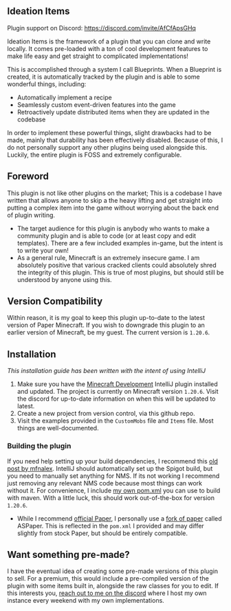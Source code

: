 Ideation Items
---
Plugin support on Discord: https://discord.com/invite/AfCfApsGHq

Ideation Items is the framework of a plugin that you can clone and write locally. It comes pre-loaded with a ton of cool development features to make life easy and get straight to complicated implementations!

This is accomplished through a system I call Blueprints. When a Blueprint is created, it is automatically tracked by the plugin and is able to some wonderful things, including:
- Automatically implement a recipe
- Seamlessly custom event-driven features into the game
- Retroactively update distributed items when they are updated in the codebase

In order to implement these powerful things, slight drawbacks had to be made, mainly that durability has been effectively disabled. Because of this, I do not personally support any other plugins being used alongside this. Luckily, the entire plugin is FOSS and extremely configurable.

Foreword
---
This plugin is not like other plugins on the market; This is a codebase I have written that allows anyone to skip a the heavy lifting and get straight into putting a complex item into the game without worrying about the back end of plugin writing.

* The target audience for this plugin is anybody who wants to make a community plugin and is able to code (or at least copy and edit templates). There are a few included examples in-game, but the intent is to write your own!
* As a general rule, Minecraft is an extremely insecure game. I am absolutely positive that various cracked clients could absolutely shred the integrity of this plugin. This is true of most plugins, but should still be understood by anyone using this.

Version Compatibility
---
Within reason, it is my goal to keep this plugin up-to-date to the latest version of Paper Minecraft. If you wish to downgrade this plugin to an earlier version of Minecraft, be my guest. The current version is `1.20.6`.

Installation
---
*This installation guide has been written with the intent of using IntelliJ*

1. Make sure you have the [Minecraft Development](https://plugins.jetbrains.com/plugin/8327-minecraft-development) IntelliJ plugin installed and updated. The project is currently on Minecraft version `1.20.6`. Visit the discord for up-to-date information on when this will be updated to latest.
2. Create a new project from version control, via this github repo.
3. Visit the examples provided in the `CustomMobs` file and `Items` file. Most things are well-documented. 

### Building the plugin
If you need help setting up your build dependencies, I recommend this [old post by mfnalex](https://web.archive.org/web/20250520100129/https://blog.jeff-media.com/nms-use-mojang-mappings-for-your-spigot-plugins/). IntelliJ should automatically set up the Spigot build, but you need to manually set anything for NMS. If its not working I recommend just removing any relevant NMS code because most things can work without it. For convenience, I include [my own pom.xml](https://github.com/CJ-Cate/IdeationItems/blob/main/pom.xml) you can use to build with maven. With a little luck, this should work out-of-the-box for version `1.20.6`. 
* While I recommend [official Paper](https://papermc.io/), I personally use a [fork of paper](https://infernalsuite.com/download/asp/) called ASPaper. This is reflected in the `pom.xml` I provided and may differ slightly from stock Paper, but should be entirely compatible.

Want something pre-made?
---
I have the eventual idea of creating some pre-made versions of this plugin to sell. For a premium, this would include a pre-compiled version of the plugin with some items built in, alongside the raw classes for you to edit. If this interests you, [reach out to me on the discord](https://discord.gg/AfCfApsGHq) where I host my own instance every weekend with my own implementations.
